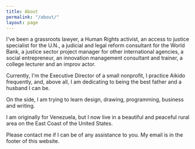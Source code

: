```yaml
---
title: About
permalink: "/about/"
layout: page
---
```


I've been a grassroots lawyer, a Human Rights activist, an access to justice specialist for the U.N., a judicial and legal reform consultant for the World Bank, a justice sector project manager for other international agencies, a social entrepreneur, an innovation management consultant and trainer, a college lecturer and an improv actor. 

Currently, I'm the Executive Director of a small nonprofit, I practice Aikido frequently, and, above all, I am dedicating to being the best father and a husband I can be.

On the side, I am trying to learn design, drawing, programming, business and writing.

I am originally for Venezuela, but I now live in a beautiful and peaceful rural area on the East Coast of the United States.

Please contact me if I can be of any assistance to you. My email is in the footer of this website.
